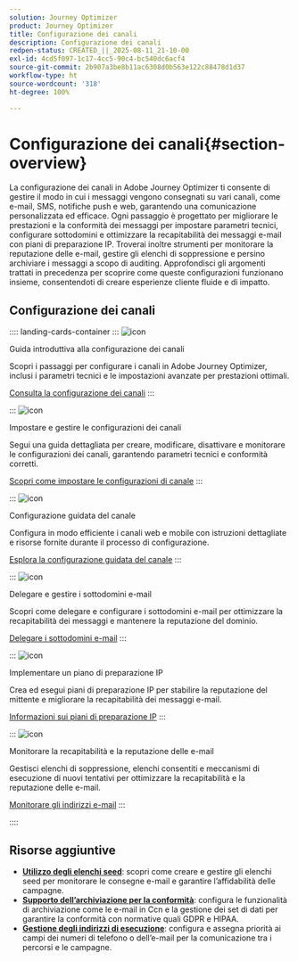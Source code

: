 ```yaml
---
solution: Journey Optimizer
product: Journey Optimizer
title: Configurazione dei canali
description: Configurazione dei canali
redpen-status: CREATED_||_2025-08-11_21-10-00
exl-id: 4cd5f097-1c17-4cc5-90c4-bc540dc6acf4
source-git-commit: 2b907a3be8b11ac6308d0b563e122c88478d1d37
workflow-type: ht
source-wordcount: '318'
ht-degree: 100%

---
```


# Configurazione dei canali{#section-overview}

La configurazione dei canali in Adobe Journey Optimizer ti consente di gestire il modo in cui i messaggi vengono consegnati su vari canali, come e-mail, SMS, notifiche push e web, garantendo una comunicazione personalizzata ed efficace. Ogni passaggio è progettato per migliorare le prestazioni e la conformità dei messaggi per impostare parametri tecnici, configurare sottodomini e ottimizzare la recapitabilità dei messaggi e-mail con piani di preparazione IP. Troverai inoltre strumenti per monitorare la reputazione delle e-mail, gestire gli elenchi di soppressione e persino archiviare i messaggi a scopo di auditing. Approfondisci gli argomenti trattati in precedenza per scoprire come queste configurazioni funzionano insieme, consentendoti di creare esperienze cliente fluide e di impatto.

## Configurazione dei canali

:::: landing-cards-container
:::
![icon](https://cdn.experienceleague.adobe.com/icons/circle-play.svg)

Guida introduttiva alla configurazione dei canali

Scopri i passaggi per configurare i canali in Adobe Journey Optimizer, inclusi i parametri tecnici e le impostazioni avanzate per prestazioni ottimali.

[Consulta la configurazione dei canali](../using/configuration/get-started-configuration.md)
:::

:::
![icon](https://cdn.experienceleague.adobe.com/icons/list-check.svg)

Impostare e gestire le configurazioni dei canali

Segui una guida dettagliata per creare, modificare, disattivare e monitorare le configurazioni dei canali, garantendo parametri tecnici e conformità corretti.

[Scopri come impostare le configurazioni di canale](../using/configuration/channel-surfaces.md)
:::

:::
![icon](https://cdn.experienceleague.adobe.com/icons/gear.svg)

Configurazione guidata del canale

Configura in modo efficiente i canali web e mobile con istruzioni dettagliate e risorse fornite durante il processo di configurazione.

[Esplora la configurazione guidata del canale](guided-setup-landing-page.md)
:::

:::
![icon](https://cdn.experienceleague.adobe.com/icons/screwdriver-wrench.svg)

Delegare e gestire i sottodomini e-mail

Scopri come delegare e configurare i sottodomini e-mail per ottimizzare la recapitabilità dei messaggi e mantenere la reputazione del dominio.

[Delegare i sottodomini e-mail](delegate-subdomains-landing-page.md)
:::

:::
![icon](https://cdn.experienceleague.adobe.com/icons/chart-line.svg)

Implementare un piano di preparazione IP

Crea ed esegui piani di preparazione IP per stabilire la reputazione del mittente e migliorare la recapitabilità dei messaggi e-mail.

[Informazioni sui piani di preparazione IP](implement-ip-warmup-plan-landing-page.md)
:::

:::
![icon](https://cdn.experienceleague.adobe.com/icons/shield-halved.svg)

Monitorare la recapitabilità e la reputazione delle e-mail

Gestisci elenchi di soppressione, elenchi consentiti e meccanismi di esecuzione di nuovi tentativi per ottimizzare la recapitabilità e la reputazione delle e-mail.

[Monitorare gli indirizzi e-mail](monitor-reputation-landing-page.md)
:::

::::


## Risorse aggiuntive

- **[Utilizzo degli elenchi seed](../using/configuration/seed-lists.md)**: scopri come creare e gestire gli elenchi seed per monitorare le consegne e-mail e garantire l’affidabilità delle campagne.
- **[Supporto dell’archiviazione per la conformità](../using/configuration/archiving-support.md)**: configura le funzionalità di archiviazione come le e-mail in Ccn e la gestione dei set di dati per garantire la conformità con normative quali GDPR e HIPAA.
- **[Gestione degli indirizzi di esecuzione](../using/configuration/primary-email-addresses.md)**: configura e assegna priorità ai campi dei numeri di telefono o dell’e-mail per la comunicazione tra i percorsi e le campagne.
